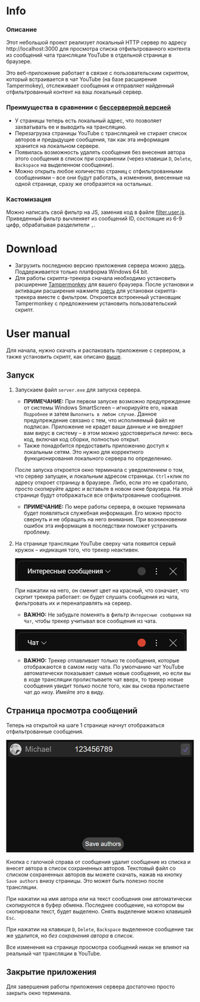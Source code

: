 # Info
### Описание
Этот небольшой проект реализует локальный HTTP сервер по адресу http://localhost:3000 для просмотра списка отфильтрованного контента из сообщений чата трансляции YouTube в отдельной странице в браузере.

Это веб-приложение работает в связке с пользовательским скриптом, который встраивается в чат YouTube (на базе расширения Tampermokey), отслеживает сообщения и отправляет найденный отфильтрованный контент на ваш локальный сервер.

### Преимущества в сравнении с [бессерверной версией](https://github.com/Asethone/Userscripts/tree/main/YouTube_live_chat_filter)
 - У страницы теперь есть локальный адрес, что позволяет захватывать ее и выводить на трансляцию.
 - Перезагрузка страницы YouTube с трансляцией не стирает список авторов и предыдущие сообщения, так как эта информация хранится на локальном сервере.
 - Появилась возможность удалять сообщения без внесения автора этого сообщения в список при сохранении (через клавиши `D`, `Delete`, `Backspace` на выделенном сообщении).
 - Можно открыть любое количество страниц с отфильтрованными сообщениями – все они будут работать, а изменения, внесенные на одной странице, сразу же отобразятся на остальных.

### Кастомизация
Можно написать свой фильтр на JS, заменив код в файле [filter.user.js](https://github.com/Asethone/YTLiveChatView/blob/main/scripts/filter.user.js). Приведенный фильтр вычленяет из сообщений ID, состоящие из 6-9 цифр, обрабатывая разделители `,`.

# Download
 - Загрузить последнюю версию приложения сервера можно [здесь](https://github.com/Asethone/YTLiveChatView/releases/latest). Поддерживается только платформа Windows 64 bit.
 - Для работы скрипта-трекера сначала необходимо установить расширение [Tampermonkey](https://www.tampermonkey.net/) для вашего браузера. После установки и активации расширения нажмите [здесь](https://github.com/Asethone/YTLiveChatView/raw/main/scripts/filter.user.js) для установки скрипта-трекера вместе с фильтром. Откроется встроенный установщик Tampermonkey с предложением установить пользовательский скрипт.

# User manual
Для начала, нужно скачать и распаковать приложение с сервером, а также установить скрипт, как описано [выше](#download).

## Запуск

1. Запускаем файл `server.exe` для запуска сервера.

   - **ПРИМЕЧАНИЕ:** При первом запуске возможно предупреждение от системы Windows SmartScreen – игнорируйте его, нажав `Подробнее` и затем `Выполнить в любом случае`. Данное предупреждение связано с тем, что исполняемый файл не подписан. Приложение не крадет ваши данные и не внедряет вам вирус в систему – в этом можно удостовериться лично: весь код, включая код сборки, полностью открыт.
   - Также понадобится предоставить приложению доступ к локальным сетям. Это нужно для корректного функционирования локального сервера по определению.

    После запуска откроется окно терминала с уведомлением о том, что сервер запущен, и локальным адресом страницы. `Ctrl`+клик по адресу откроет страницу в браузере. Либо, если это не сработало, просто скопируйте адрес и вставьте в новом окне браузера. На этой странице будут отображаться все отфильтрованные сообщения.

   - **ПРИМЕЧАНИЕ:** По мере работы сервера, в окошке терминала будет появляться служебная информация. Его можно просто свернуть и не обращать на него внимания. При возникновении ошибок эта информация в последствии поможет устранить проблему.

2. На странице трансляции YouTube сверху чата появится серый кружок – индикация того, что трекер неактивен.

    ![Chat header](img/chat_header.png)

    При нажатии на него, он сменит цвет на красный, что означает, что скрпит трекера работает: он будет слушать сообщения из чата, фильтровать их и перенаправлять на сервер.
    - **ВАЖНО:** Не забудьте поменять в фильтр `Интересные сообщения` на `Чат`, чтобы трекер учитывал все сообщения из чата.

    ![Chat header ready](img/chat_header_ready.png)

    - **ВАЖНО:** Трекер отлавливает только те сообщения, которые отображаются в самом низу чата. По умолчанию чат YouTube автоматически показывает самые новые сообщения, но если вы в ходе трансляции пролистываете чат вверх, то трекер новые сообщения увидит только после того, как вы снова пролистаете чат до низу. Имейте это в виду.

## Страница просмотра сообщений
Теперь на открытой на шаге 1 странице начнут отображаться отфильтрованные сообщения.

![Chat view](img/chat_view.png)

Кнопка с галочкой справа от сообщения удалит сообщение из списка и внесет автора в список сохраненных авторов. Текстовый файл со списком сохраненных авторов вы можете скачать, нажав на кнопку `Save authors` внизу страницы. Это может быть полезно после трансляции.

При нажатии на имя автора или на текст сообщения они автоматически скопируются в буфер обмена. Последнее сообщение, на котором вы скопировали текст, будет выделено. Снять выделение можно клавишей `Esc`.

При нажатии на клавиши `D`, `Delete`, `Backspace` выделенное сообщение так же удалится, но *без сохранения автора* в список.

Все изменения на странице просмотра сообщений никак не влияют на реальный чат трансляции в YouTube.

## Закрытие приложения
Для завершения работы приложения сервера достаточно просто закрыть окно терминала.
